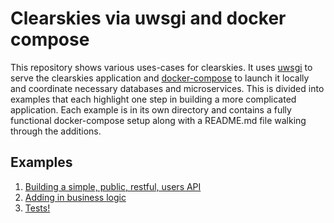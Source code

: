 # Clearskies via uwsgi and docker compose

This repository shows various uses-cases for clearskies.  It uses [uwsgi](https://uwsgi-docs.readthedocs.io/en/latest/WSGIquickstart.html) to serve the clearskies application and [docker-compose](https://docs.docker.com/compose/) to launch it locally and coordinate necessary databases and microservices.  This is divided into examples that each highlight one step in building a more complicated application. Each example is in its own directory and contains a fully functional docker-compose setup along with a README.md file walking through the additions.

## Examples

 1. [Building a simple, public, restful, users API](./example_1_restful_users)
 2. [Adding in business logic](./example_2_business_logic)
 3. [Tests!](./example_3_tests)
